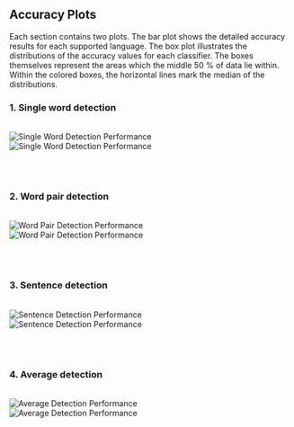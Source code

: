 ## Accuracy Plots

Each section contains two plots.
The bar plot shows the detailed accuracy results for each supported language.
The box plot illustrates the distributions of the accuracy values for each classifier.
The boxes themselves represent the areas which the middle 50 % of data lie within.
Within the colored boxes, the horizontal lines mark the median of the distributions.

### 1. Single word detection

<br/>

<img src="https://raw.githubusercontent.com/pemistahl/lingua-py/main/images/plots/boxplot-single-words.png" alt="Single Word Detection Performance" />

<br/>

<img src="https://raw.githubusercontent.com/pemistahl/lingua-py/main/images/plots/barplot-single-words.png" alt="Single Word Detection Performance" />

<br/><br/>

### 2. Word pair detection

<br/>

<img src="https://raw.githubusercontent.com/pemistahl/lingua-py/main/images/plots/boxplot-word-pairs.png" alt="Word Pair Detection Performance" />

<br/>

<img src="https://raw.githubusercontent.com/pemistahl/lingua-py/main/images/plots/barplot-word-pairs.png" alt="Word Pair Detection Performance" />

<br/><br/>

### 3. Sentence detection

<br/>

<img src="https://raw.githubusercontent.com/pemistahl/lingua-py/main/images/plots/boxplot-sentences.png" alt="Sentence Detection Performance" />

<br/>

<img src="https://raw.githubusercontent.com/pemistahl/lingua-py/main/images/plots/barplot-sentences.png" alt="Sentence Detection Performance" />

<br/><br/>

### 4. Average detection

<br/>

<img src="https://raw.githubusercontent.com/pemistahl/lingua-py/main/images/plots/boxplot-average.png" alt="Average Detection Performance" />

<br/>

<img src="https://raw.githubusercontent.com/pemistahl/lingua-py/main/images/plots/barplot-average.png" alt="Average Detection Performance" />
